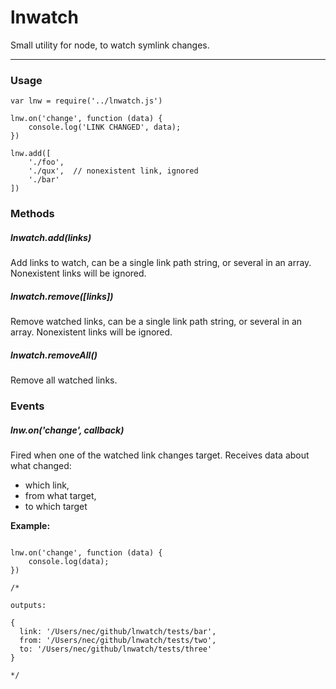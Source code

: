 # lnwatch

Small utility for node, to watch symlink changes.

---

### Usage

```
var lnw = require('../lnwatch.js')

lnw.on('change', function (data) {
	console.log('LINK CHANGED', data);
})

lnw.add([
	'./foo',
	'./qux',  // nonexistent link, ignored
	'./bar'
])

```

### Methods

##### lnwatch.add(links)

Add links to watch, can be a single link path string, or several in an array.
Nonexistent links will be ignored.

##### lnwatch.remove([links])

Remove watched links, can be a single link path string, or several in an array.
Nonexistent links will be ignored.

##### lnwatch.removeAll()

Remove all watched links.

### Events

##### lnw.on('change', callback)

Fired when one of the watched link changes target. Receives data about what changed:

- which link, 
- from what target, 
- to which target 

**Example:**


```

lnw.on('change', function (data) {
	console.log(data);
})

/* 

outputs:

{ 
  link: '/Users/nec/github/lnwatch/tests/bar',
  from: '/Users/nec/github/lnwatch/tests/two',
  to: '/Users/nec/github/lnwatch/tests/three' 
}

*/

```

